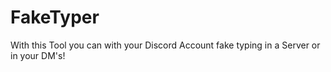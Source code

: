 # FakeTyper
With this Tool you can with your Discord Account fake typing in a Server or in your DM's!

